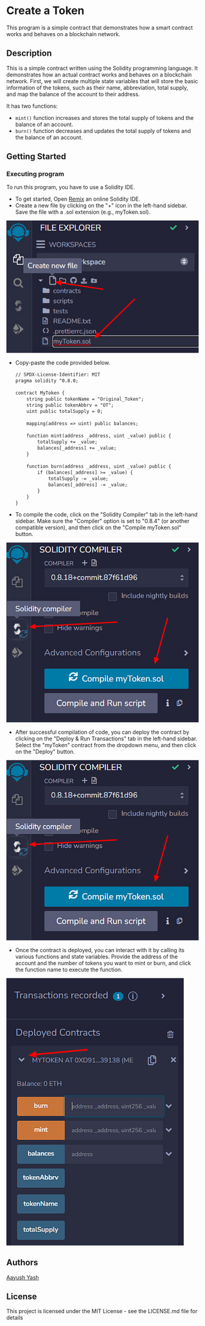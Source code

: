 # Create a Token

This program is a simple contract that demonstrates how a smart contract works and behaves on a blockchain network.

## Description

This is a simple contract written using the Solidity programming language. It demonstrates how an actual contract works and behaves on a blockchain network. First, we will create multiple state variables that will store the basic information of the tokens, such as their name, abbreviation, total supply, and map the balance of the account to their address.

It has two functions:

* `mint()` function increases and stores the total supply of tokens and the balance of an account.
* `burn()` function decreases and updates the total supply of tokens and the balance of an account.

## Getting Started

### Executing program

To run this program, you have to use a Solidity IDE.

* To get started, Open [Remix](https://remix.ethereum.org/ "https://remix.ethereum.org/") an online Solidity IDE.
* Create a new file by clicking on the "+" icon in the left-hand sidebar. Save the file with a .sol extension (e.g., myToken.sol).

![1](../Images/1.png)

* Copy-paste the code provided below.

  ```solidity
  // SPDX-License-Identifier: MIT
  pragma solidity ^0.8.0;

  contract MyToken {
      string public tokenName = "Original_Token";
      string public tokenAbbrv = "OT";
      uint public totalSupply = 0;

      mapping(address => uint) public balances;

      function mint(address _address, uint _value) public {
          totalSupply += _value;
          balances[_address] += _value;
      }

      function burn(address _address, uint _value) public {
          if (balances[_address] >= _value) {
              totalSupply -= _value;
              balances[_address] -= _value;
          }
      }
  }
  ```
* To compile the code, click on the "Solidity Compiler" tab in the left-hand sidebar. Make sure the "Compiler" option is set to "0.8.4" (or another compatible version), and then click on the "Compile myToken.sol" button.

![2](../Images/2.png)

* After successful compilation of code, you can deploy the contract by clicking on the "Deploy & Run Transactions" tab in the left-hand sidebar. Select the "myToken" contract from the dropdown menu, and then click on the "Deploy" button.

![3](../Images/2.png)

* Once the contract is deployed, you can interact with it by calling its various functions and state variables. Provide the address of the account and the number of tokens you want to mint or burn, and click the function name to execute the function.

![4](../Images/4.png)

## Authors

[Aayush Yash](www.linkedin.com/in/aayush-yash "www.linkedin.com/in/aayush-yash")

## License

This project is licensed under the MIT License - see the LICENSE.md file for details
